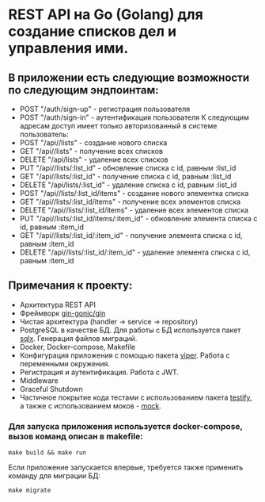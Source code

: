 # REST API на Go (Golang) для создание списков дел и управления ими.

## В приложении есть следующие возможности по следующим эндпоинтам:
- POST "/auth/sign-up" - регистрация пользователя
- POST "/auth/sign-in" - аутентификация пользователя
К следующим адресам доступ имеет только авторизованный в системе пользователь:
- POST "/api//lists" - создание нового списка
- GET "/api//lists"  - получение всех списков
- DELETE "/api/lists" - удаление всех списков
- PUT "/api//lists/:list_id" - обновление списка с id, равным :list_id
- GET "/api//lists/:list_id" - получение списка с id, равным :list_id
- DELETE "/api/lists/:list_id" - удаление списка с id, равным :list_id
- POST "/api//lists/:list_id/items" - создание нового элементка списка
- GET "/api//lists/:list_id/items" - получение всех элементов списка 
- DELETE "/api//lists/:list_id/items" - удаление всех элементов списка
- PUT "/api//lists/:list_id/items/:item_id" - обновление элемента списка с id, равным :item_id
- GET "/api//lists/:list_id/:item_id" - получение элемента списка с id, равным :item_id
- DELETE "/api//lists/:list_id/:item_id" - удаление элемента списка с id, равным :item_id

## Примечания к проекту:
- Архитектура REST API
- Фреймворк [gin-gonic/gin](https://github.com/gin-gonic/gin)
- Чистая архитектура (handler -> service -> repository)
- PostgreSQL в качестве БД. Для работы с БД используется пакет [sqlx](https://github.com/jmoiron/sqlx). Генерация файлов миграций. 
- Docker, Docker-compose, Makefile 
- Конфигурация приложения с помощью пакета [viper]("https://github.com/spf13/viper"). Работа с переменными окружения.
- Регистрация и аутентификация. Работа с JWT. 
- Middleware
- Graceful Shutdown
- Частичное покрытие кода тестами с использованием пакета [testify](https://github.com/stretchr/testify), а также с использованием моков - [mock](https://github.com/golang/mock).

### Для запуска приложения используется docker-compose, вызов команд описан в makefile:

```
make build && make run
```

Если приложение запускается впервые, требуется также применить команду для миграции БД:

```
make migrate
```
